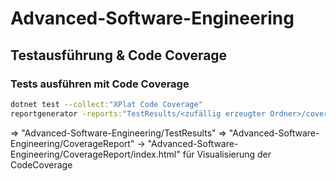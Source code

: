 # Advanced-Software-Engineering

## Testausführung & Code Coverage

### Tests ausführen mit Code Coverage

```bash
dotnet test --collect:"XPlat Code Coverage"
reportgenerator -reports:"TestResults/<zufällig erzeugter Ordner>/coverage.cobertura.xml" -targetdir:"CoverageReport"
```
=> "Advanced-Software-Engineering/TestResults"
=> "Advanced-Software-Engineering/CoverageReport" -> "Advanced-Software-Engineering/CoverageReport/index.html" für Visualisierung der CodeCoverage

